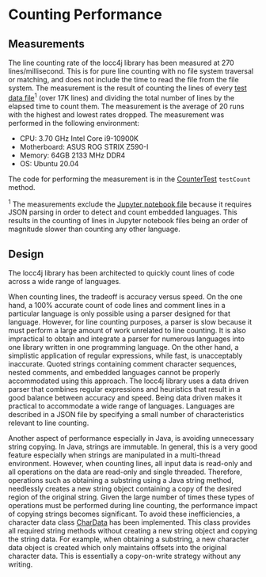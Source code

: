 # Counting Performance

## Measurements
The line counting rate of the locc4j library has been measured at 270 lines/millisecond. This is for pure
line counting with no file system traversal or matching, and does not include the time to read the file
from the file system. The measurement is the result of counting the lines of every
[test data file](src/test/resources/data)<sup>1</sup> (over 17K lines) and dividing the total number of
lines by the elapsed time to count them. The measurement is the average of 20 runs with the highest and
lowest rates dropped. The measurement was performed in the following environment:

- CPU: 3.70 GHz Intel Core i9-10900K
- Motherboard: ASUS ROG STRIX Z590-I
- Memory: 64GB 2133 MHz DDR4
- OS: Ubuntu 20.04

The code for performing the measurement is in the [CounterTest](src/test/java/org/cthing/locc4j/CounterTest.java) `testCount` method.

<sup>1</sup> The measurements exclude the [Jupyter notebook file](src/test/resources/data/jupyter.ipynb)
because it requires JSON parsing in order to detect and count embedded languages. This results in the counting
of lines in Jupyter notebook files being an order of magnitude slower than counting any other language.

## Design
The locc4j library has been architected to quickly count lines of code across a wide range of languages.

When counting lines, the tradeoff is accuracy versus speed. On the one hand, a 100% accurate count of
code lines and comment lines in a particular language is only possible using a parser designed for that
language. However, for line counting purposes, a parser is slow because it must perform a large amount
of work unrelated to line counting. It is also impractical to obtain and integrate a parser for numerous
languages into one library written in one programming language. On the other hand, a simplistic application
of regular expressions, while fast, is unacceptably inaccurate. Quoted strings containing comment character
sequences, nested comments, and embedded languages cannot be properly accommodated using this approach.
The locc4j library uses a data driven parser that combines regular expressions and heuristics that
result in a good balance between accuracy and speed. Being data driven makes it practical to accommodate
a wide range of languages. Languages are described in a JSON file by specifying a small number of
characteristics relevant to line counting.

Another aspect of performance especially in Java, is avoiding unnecessary string copying. In Java,
strings are immutable. In general, this is a very good feature especially when strings are manipulated
in a multi-thread environment. However, when counting lines, all input data is read-only and all operations
on the data are read-only and single threaded. Therefore, operations such as obtaining a substring using
a Java string method, needlessly creates a new string object containing a copy of the desired region of
the original string. Given the large number of times these types of operations must be performed during
line counting, the performance impact of copying strings becomes significant. To avoid these inefficiencies,
a character data class [CharData](src/main/java/org/cthing/locc4j/CharData.java) has been implemented.
This class provides all required string methods without creating a new string object and copying the string
data. For example, when obtaining a substring, a new character data object is created which only maintains
offsets into the original character data. This is essentially a copy-on-write strategy without any writing.
